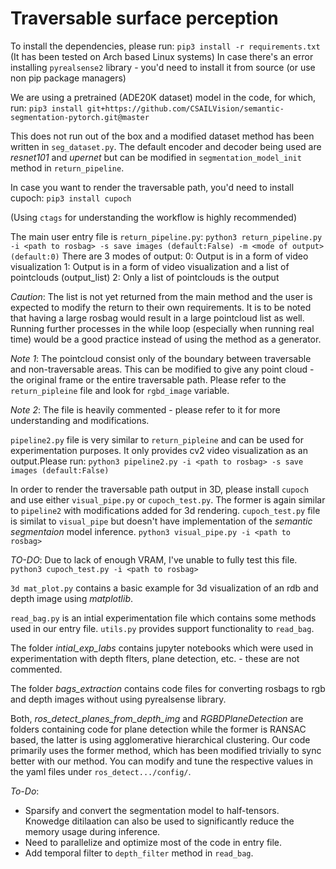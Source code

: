 # Traversable surface perception

To install the dependencies, please run:
`pip3 install -r requirements.txt`
(It has been tested on Arch based Linux systems)
In case there's an error installing `pyrealsense2` library - you'd need to install it from source (or use non pip package managers)

We are using a pretrained (ADE20K dataset) model in the code, for which, run:
`pip3 install git+https://github.com/CSAILVision/semantic-segmentation-pytorch.git@master`

This does not run out of the box and a modified dataset method has been written in `seg_dataset.py`. The default encoder and decoder being used are _resnet101_ and _upernet_ but can be modified in `segmentation_model_init` method in `return_pipeline`.

In case you want to render the traversable path, you'd need to install cupoch:
`pip3 install cupoch`

(Using `ctags` for understanding the workflow is highly recommended)

The main user entry file is `return_pipeline.py`:
`python3 return_pipeline.py -i <path to rosbag> -s save images (default:False) -m <mode of output> (default:0)`
There are 3 modes of output:
0: Output is in a form of video visualization
1: Output is in a form of video visualization and a list of pointclouds (output_list)
2: Only a list of pointclouds is the output

_Caution_: The list is not yet returned from the main method and the user is expected to modify the return to their own requirements. It is to be noted that having a large rosbag would result in a large pointcloud list as well. Running further processes in the while loop (especially when running real time) would be a good practice instead of using the method as a generator.

_Note 1_: The pointcloud consist only of the boundary between traversable and non-traversable areas. This can be modified to give any point cloud - the original frame or the entire traversable path. Please refer to the `return_pipleine` file and look for `rgbd_image` variable.

_Note 2_: The file is heavily commented - please refer to it for more understanding and modifications.

`pipeline2.py` file is very similar to `return_pipleine` and can be used for experimentation purposes. It only provides cv2 video visualization as an output.Please run:
`python3 pipeline2.py -i <path to rosbag> -s save images (default:False)`

In order to render the traversable path output in 3D, please install `cupoch` and use either `visual_pipe.py` or `cupoch_test.py`. The former is again similar to `pipeline2` with modifications added for 3d rendering. `cupoch_test.py` file is similat to `visual_pipe` but doesn't have implementation of the _semantic segmentaion_ model inference.
`python3 visual_pipe.py -i <path to rosbag>`

_TO-DO_: Due to lack of enough VRAM, I've unable to fully test this file.
`
python3 cupoch_test.py -i <path to rosbag>`

`3d mat_plot.py` contains a basic example for 3d visualization of an rdb and depth image using _matplotlib_.

`read_bag.py` is an intial experimentation file which contains some methods used in our entry file. `utils.py` provides support functionality to `read_bag`.

The folder _intial_exp_labs_ contains jupyter notebooks which were used in experimentation with depth flters, plane detection, etc. - these are not commented.

The folder _bags_extraction_ contains code files for converting rosbags to rgb and depth images without using pyrealsense library. 

Both, _ros_detect_planes_from_depth_img_ and _RGBDPlaneDetection_ are folders containing code for plane detection while the former is RANSAC based, the latter is using agglomerative hierarchical clustering. Our code primarily uses the former method, which has been modified trivially to sync better with our method. You can modify and tune the respective values in the yaml files under `ros_detect.../config/`.


_To-Do_: 
* Sparsify and convert the segmentation model to half-tensors. Knowedge ditilaation can also be used to significantly reduce the memory usage during inference.
* Need to parallelize and optimize most of the code in entry file.
* Add temporal filter to `depth_filter` method in `read_bag`.


